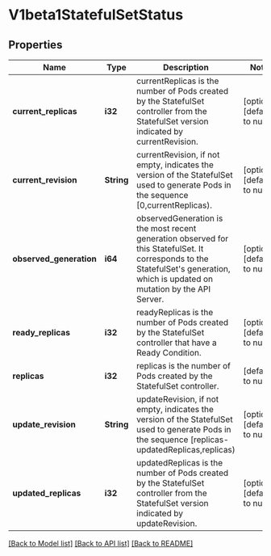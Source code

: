 # V1beta1StatefulSetStatus

## Properties
Name | Type | Description | Notes
------------ | ------------- | ------------- | -------------
**current_replicas** | **i32** | currentReplicas is the number of Pods created by the StatefulSet controller from the StatefulSet version indicated by currentRevision. | [optional] [default to null]
**current_revision** | **String** | currentRevision, if not empty, indicates the version of the StatefulSet used to generate Pods in the sequence [0,currentReplicas). | [optional] [default to null]
**observed_generation** | **i64** | observedGeneration is the most recent generation observed for this StatefulSet. It corresponds to the StatefulSet&#39;s generation, which is updated on mutation by the API Server. | [optional] [default to null]
**ready_replicas** | **i32** | readyReplicas is the number of Pods created by the StatefulSet controller that have a Ready Condition. | [optional] [default to null]
**replicas** | **i32** | replicas is the number of Pods created by the StatefulSet controller. | [default to null]
**update_revision** | **String** | updateRevision, if not empty, indicates the version of the StatefulSet used to generate Pods in the sequence [replicas-updatedReplicas,replicas) | [optional] [default to null]
**updated_replicas** | **i32** | updatedReplicas is the number of Pods created by the StatefulSet controller from the StatefulSet version indicated by updateRevision. | [optional] [default to null]

[[Back to Model list]](../README.md#documentation-for-models) [[Back to API list]](../README.md#documentation-for-api-endpoints) [[Back to README]](../README.md)



